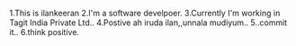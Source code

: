 1.This is ilankeeran
2.I'm a software develpoer.
3.Currently I'm working in Tagit India Private Ltd..
4.Postive ah iruda ilan,,unnala mudiyum..
5..commit it..
6.think positive.

